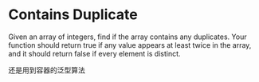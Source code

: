 Contains Duplicate
=
Given an array of integers, find if the array contains any duplicates. Your function should return true if any value appears at least twice in the array, and it should return false if every element is distinct.

还是用到容器的泛型算法
